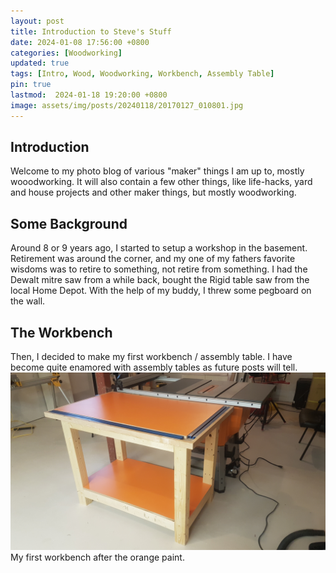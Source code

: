 ```yaml
---
layout: post
title: Introduction to Steve's Stuff
date: 2024-01-08 17:56:00 +0800
categories: [Woodworking]
updated: true
tags: [Intro, Wood, Woodworking, Workbench, Assembly Table]
pin: true
lastmod:  2024-01-18 19:20:00 +0800
image: assets/img/posts/20240118/20170127_010801.jpg
---
```


## Introduction

Welcome to my photo blog of various "maker" things I am up to, mostly wooodworking.  It will also contain a few other things, like life-hacks, yard and house projects and other maker things, but mostly woodworking.   

## Some Background

Around 8 or 9 years ago, I started to setup a workshop in the basement.  Retirement was around the corner, and my one of my fathers favorite wisdoms was to retire to something, not retire from something.  I had the Dewalt mitre saw from a while back, bought the Rigid table saw from the local Home Depot.  With the help of my buddy, I threw some pegboard on the wall.

## The Workbench

Then, I decided to make my first workbench / assembly table.  I have become quite enamored with assembly tables as future posts will tell.
![My First Workbench](assets/img/posts/20240118/20170202_151701.jpg)  
My first workbench after the orange paint.

